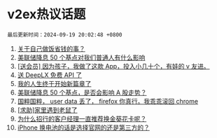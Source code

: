 # v2ex热议话题

`最后更新时间：2024-09-19 20:02:48 +0800`

1. [关于自己做饭省钱的事？](https://www.v2ex.com/t/1073892)
1. [美联储降息 50 个基点对我们普通人有什么影响](https://www.v2ex.com/t/1073921)
1. [[送会员] 因为孩子，我做了这款 App，投入小几十个，有娃的 v 友进。](https://www.v2ex.com/t/1074110)
1. [送 DeepLX 免费 API 了](https://www.v2ex.com/t/1073913)
1. [我的人生终于开始新篇章了](https://www.v2ex.com/t/1073878)
1. [美联储降息 50 个基点，是否会影响 A 股走势？](https://www.v2ex.com/t/1073902)
1. [国粹国粹， user data 丢了， firefox 你真行。我乖乖滚回 chrome](https://www.v2ex.com/t/1074017)
1. [[求助]家里遇到老鼠了](https://www.v2ex.com/t/1073925)
1. [为什么招行的客户经理一直推荐换金葵花卡呢？](https://www.v2ex.com/t/1073906)
1. [iPhone 换电池的话是选择官网的还是第三方的？](https://www.v2ex.com/t/1073924)

